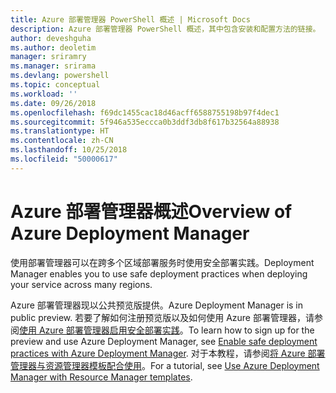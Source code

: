```yaml
---
title: Azure 部署管理器 PowerShell 概述 | Microsoft Docs
description: Azure 部署管理器 PowerShell 概述，其中包含安装和配置方法的链接。
author: deveshguha
ms.author: deoletim
manager: sriramry
ms.manager: srirama
ms.devlang: powershell
ms.topic: conceptual
ms.workload: ''
ms.date: 09/26/2018
ms.openlocfilehash: f69dc1455cac18d46acff6588755198b97f4dec1
ms.sourcegitcommit: 5f946a535eccca0b3ddf3db8f617b32564a88938
ms.translationtype: HT
ms.contentlocale: zh-CN
ms.lasthandoff: 10/25/2018
ms.locfileid: "50000617"
---
```

# <a name="overview-of-azure-deployment-manager"></a><span data-ttu-id="89a9c-103">Azure 部署管理器概述</span><span class="sxs-lookup"><span data-stu-id="89a9c-103">Overview of Azure Deployment Manager</span></span>

<span data-ttu-id="89a9c-104">使用部署管理器可以在跨多个区域部署服务时使用安全部署实践。</span><span class="sxs-lookup"><span data-stu-id="89a9c-104">Deployment Manager enables you to use safe deployment practices when deploying your service across many regions.</span></span>

<span data-ttu-id="89a9c-105">Azure 部署管理器现以公共预览版提供。</span><span class="sxs-lookup"><span data-stu-id="89a9c-105">Azure Deployment Manager is in public preview.</span></span> <span data-ttu-id="89a9c-106">若要了解如何注册预览版以及如何使用 Azure 部署管理器，请参阅[使用 Azure 部署管理器启用安全部署实践](https://docs.microsoft.com/en-us/azure/azure-resource-manager/deployment-manager-overview)。</span><span class="sxs-lookup"><span data-stu-id="89a9c-106">To learn how to sign up for the preview and use Azure Deployment Manager, see [Enable safe deployment practices with Azure Deployment Manager](https://docs.microsoft.com/en-us/azure/azure-resource-manager/deployment-manager-overview).</span></span> <span data-ttu-id="89a9c-107">对于本教程，请参阅[将 Azure 部署管理器与资源管理器模板配合使用](https://docs.microsoft.com/en-us/azure/azure-resource-manager/deployment-manager-tutorial)。</span><span class="sxs-lookup"><span data-stu-id="89a9c-107">For a tutorial, see [Use Azure Deployment Manager with Resource Manager templates](https://docs.microsoft.com/en-us/azure/azure-resource-manager/deployment-manager-tutorial).</span></span>